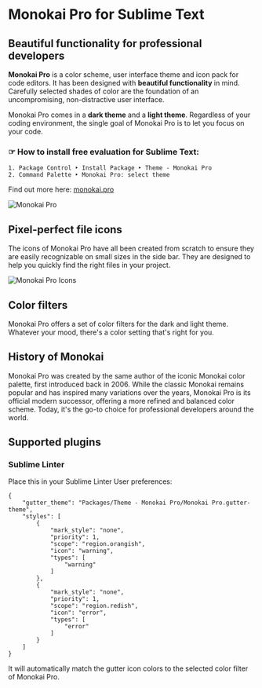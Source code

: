 Monokai Pro for Sublime Text
============================

Beautiful functionality for professional developers
---------------------------------------------------

**Monokai Pro** is a color scheme, user interface theme and icon pack for code editors. It has been designed with **beautiful functionality** in mind. Carefully selected shades of color are the foundation of an uncompromising, non-distractive user interface.

Monokai Pro comes in a **dark theme** and a **light theme**. Regardless of your coding environment, the single goal of Monokai Pro is to let you focus on your code.

### ☞ How to install free evaluation for Sublime Text:

```
1. Package Control ‣ Install Package ‣ Theme - Monokai Pro
2. Command Palette ‣ Monokai Pro: select theme
```

Find out more here: [monokai.pro](https://monokai.pro)

![Monokai Pro](https://raw.githubusercontent.com/monokai-pro/sublime-text/master/img/monokai-pro.png)

Pixel-perfect file icons
------------------------

The icons of Monokai Pro have all been created from scratch to ensure they are easily recognizable on small sizes in the side bar. They are designed to help you quickly find the right files in your project.

![Monokai Pro Icons](https://raw.githubusercontent.com/monokai-pro/sublime-text/master/img/monokai-pro-icons.png)

Color filters
-------------

Monokai Pro offers a set of color filters for the dark and light theme. Whatever your mood, there's a color setting that's right for you.

History of Monokai
------------------

Monokai Pro was created by the same author of the iconic Monokai color palette, first introduced back in 2006. While the classic Monokai remains popular and has inspired many variations over the years, Monokai Pro is its official modern successor, offering a more refined and balanced color scheme. Today, it's the go-to choice for professional developers around the world.

## Supported plugins

### Sublime Linter

Place this in your Sublime Linter User preferences:

```
{
	"gutter_theme": "Packages/Theme - Monokai Pro/Monokai Pro.gutter-theme",
	"styles": [
		{
			"mark_style": "none",
			"priority": 1,
			"scope": "region.orangish",
			"icon": "warning",
			"types": [
				"warning"
			]
		},
		{
			"mark_style": "none",
			"priority": 1,
			"scope": "region.redish",
			"icon": "error",
			"types": [
				"error"
			]
		}
	]
}
```

It will automatically match the gutter icon colors to the selected color filter of Monokai Pro.